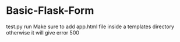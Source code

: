 # Basic-Flask-Form
test.py run
Make sure to add app.html file inside a templates directory otherwise it will give error 500
